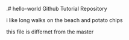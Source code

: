 .# hello-world
Github Tutorial Repository

i like long walks on the beach and potato chips

this file is differnet from the master
